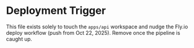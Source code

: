 # Deployment Trigger

This file exists solely to touch the `apps/api` workspace and nudge the Fly.io deploy workflow (push from Oct 22, 2025). Remove once the pipeline is caught up.
